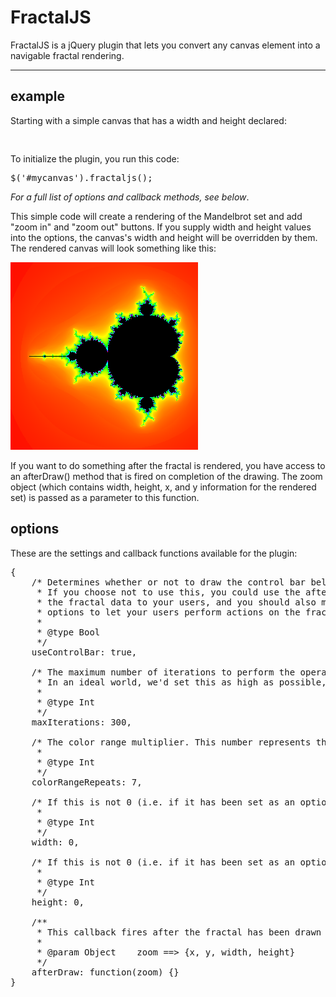 # FractalJS

FractalJS is a jQuery plugin that lets you convert any canvas element into a navigable fractal rendering. 

<hr />

## example

Starting with a simple canvas that has a width and height declared:

<pre>
<canvas id="mycanvas" width="300" height="300"></canvas>
</pre>

To initialize the plugin, you run this code:

<pre>
$('#mycanvas').fractaljs();
</pre>

<em>For a full list of options and callback methods, see below</em>.

This simple code will create a rendering of the Mandelbrot set and add "zoom in" and "zoom out" buttons. If you supply width and height values into the options, the canvas's width and height will be overridden by them. The rendered canvas will look something like this:

<img src="https://github.com/janhartigan/FractalJS/raw/master/example/mandelbrot300x300_50maxit_minzoom.png" />

If you want to do something after the fractal is rendered, you have access to an afterDraw() method that is fired on completion of the drawing. The zoom object (which contains width, height, x, and y information for the rendered set) is passed as a parameter to this function.

## options

These are the settings and callback functions available for the plugin:

<pre>
{	
	/* Determines whether or not to draw the control bar below the fractal's canvas.
	 * If you choose not to use this, you could use the afterDraw callback to display 
	 * the fractal data to your users, and you should also make use of the zoomButton 
	 * options to let your users perform actions on the fractal.
	 * 
	 * @type Bool
	 */
	useControlBar: true,
	
	/* The maximum number of iterations to perform the operation before assuming a point to be in the set
	 * In an ideal world, we'd set this as high as possible, but since we have limited resources, we have to choose some limit
	 * 
	 * @type Int
	 */
	maxIterations: 300,
	
	/* The color range multiplier. This number represents the number of times the color spectrum repeats itself.
	 * 
	 * @type Int
	 */
	colorRangeRepeats: 7,
	
	/* If this is not 0 (i.e. if it has been set as an option), it will be the new width of the canvas
	 * 
	 * @type Int
	 */
	width: 0,
	
	/* If this is not 0 (i.e. if it has been set as an option), it will be the new height of the canvas
	 * 
	 * @type Int
	 */
	height: 0,
	
	/**
	 * This callback fires after the fractal has been drawn
	 * 
	 * @param Object	zoom ==> {x, y, width, height}
	 */
	afterDraw: function(zoom) {}
}
</pre>